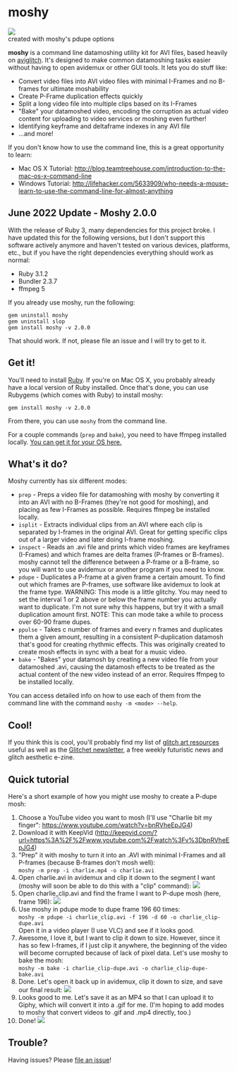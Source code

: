 # moshy

![](http://imgur.com/OMLTr26.gif)  
created with moshy's pdupe options

**moshy** is a command line datamoshing utility kit for AVI files, based heavily on [aviglitch](https://github.com/ucnv/aviglitch).
It's designed to make common datamoshing tasks easier without having to open avidemux or other GUI tools. It lets you do stuff like:

- Convert video files into AVI video files with minimal I-Frames and no B-frames for ultimate moshability
- Create P-Frame duplication effects quickly
- Split a long video file into multiple clips based on its I-Frames
- "Bake" your datamoshed video, encoding the corruption as actual video content for uploading to video services or moshing even further!
- Identifying keyframe and deltaframe indexes in any AVI file
- ...and more!

If you don't know how to use the command line, this is a great opportunity to learn:

- Mac OS X Tutorial: http://blog.teamtreehouse.com/introduction-to-the-mac-os-x-command-line
- Windows Tutorial: http://lifehacker.com/5633909/who-needs-a-mouse-learn-to-use-the-command-line-for-almost-anything

## June 2022 Update - Moshy 2.0.0

With the release of Ruby 3, many dependencies for this project broke. I have updated this for the following versions, but I don't support this software actively anymore and haven't tested on various devices, platforms, etc., but if you have the right dependencies everything should work as normal:

- Ruby 3.1.2
- Bundler 2.3.7
- ffmpeg 5

If you already use moshy, run the following:

```
gem uninstall moshy
gem uninstall slop
gem install moshy -v 2.0.0
```

That should work. If not, please file an issue and I will try to get to it.

## Get it!

You'll need to install [Ruby](https://www.ruby-lang.org/en/). If you're on Mac OS X, you probably already have a local version of Ruby installed. Once that's done, you can use Rubygems (which comes with Ruby) to install moshy:

```
gem install moshy -v 2.0.0
```

From there, you can use `moshy` from the command line.

For a couple commands (`prep` and `bake`), you need to have ffmpeg installed locally.
[You can get it for your OS here.](https://www.ffmpeg.org/download.html)

## What's it do?

Moshy currently has six different modes:

- `prep` - Preps a video file for datamoshing with moshy by converting it
  into an AVI with no B-Frames (they're not good for moshing), and placing as
  few I-Frames as possible. Requires ffmpeg be installed locally.
- `isplit` - Extracts individual clips from an AVI where each clip is
  separated by I-frames in the original AVI. Great for getting specific
  clips out of a larger video and later doing I-frame moshing.
- `inspect` - Reads an .avi file and prints which video frames are keyframes
  (I-Frames) and which frames are delta frames (P-frames or B-frames). moshy
  cannot tell the difference between a P-frame or a B-frame, so you will want
  to use avidemux or another program if you need to know.
- `pdupe` - Duplicates a P-frame at a given frame a certain amount. To find
  out which frames are P-frames, use software like avidemux to look at the
  frame type. WARNING: This mode is a little glitchy. You may need to set
  the interval 1 or 2 above or below the frame number you actually want to
  duplicate. I'm not sure why this happens, but try it with a small
  duplication amount first. NOTE: This can mode take a while to process
  over 60-90 frame dupes.
- `ppulse` - Takes c number of frames and every n frames and duplicates them a
  given amount, resulting in a consistent P-duplication datamosh that's
  good for creating rhythmic effects. This was originally created to
  create mosh effects in sync with a beat for a music video.
- `bake` - "Bakes" your datamosh by creating a new video file from your
  datamoshed .avi, causing the datamosh effects to be treated as the actual
  content of the new video instead of an error. Requires ffmpeg to be
  installed locally.

You can access detailed info on how to use each of them from the command line with
the command `moshy -m <mode> --help`.

## Cool!

If you think this is cool, you'll probably find my list of [glitch art resources](http://www.glitchet.com/resources)
useful as well as the [Glitchet newsletter](http://www.glitchet.com/), a free weekly futuristic
news and glitch aesthetic e-zine.

## Quick tutorial

Here's a short example of how you might use moshy to create a P-dupe mosh:

1. Choose a YouTube video you want to mosh (I'll use "Charlie bit my finger": <https://www.youtube.com/watch?v=bnRVheEpJG4>)
2. Download it with KeepVid (<http://keepvid.com/?url=https%3A%2F%2Fwww.youtube.com%2Fwatch%3Fv%3DbnRVheEpJG4>)
3. "Prep" it with moshy to turn it into an .AVI with minimal I-Frames and all P-frames (because B-frames don't mosh well):  
   `moshy -m prep -i charlie.mp4 -o charlie.avi`
4. Open charlie.avi in avidemux and clip it down to the segment I want (moshy will soon be able to do this with a "clip" command): ![](http://i.imgur.com/OBy8pbB.png)
5. Open charlie_clip.avi and find the frame I want to P-dupe mosh (here, frame 196): ![](http://i.imgur.com/aZsZIx6.png)
6. Use moshy in pdupe mode to dupe frame 196 60 times:  
   `moshy -m pdupe -i charlie_clip.avi -f 196 -d 60 -o charlie_clip-dupe.avi`  
   Open it in a video player (I use VLC) and see if it looks good.
7. Awesome, I love it, but I want to clip it down to size. However, since it has so few I-frames, if I just clip it anywhere, the beginning of the video will become corrupted because of lack of pixel data. Let's use moshy to bake the mosh:  
   `moshy -m bake -i charlie_clip-dupe.avi -o charlie_clip-dupe-bake.avi`
8. Done. Let's open it back up in avidemux, clip it down to size, and save our final result: ![](http://i.imgur.com/07abIqT.png)
9. Looks good to me. Let's save it as an MP4 so that I can upload it to Giphy, which will convert it into a .gif for me. (I'm hoping to add modes to moshy that convert videos to .gif and .mp4 directly, too.)
10. Done! ![](https://media.giphy.com/media/3o85xoWYyG1HEVs8Vy/giphy.gif)

## Trouble?

Having issues? Please [file an issue](https://github.com/wayspurrchen/moshy/issues/new)!
